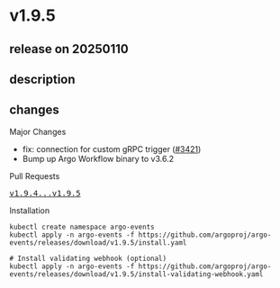 # v1.9.5

## release on 20250110
## description
## changes
Major Changes

* fix: connection for custom gRPC trigger (<a class="issue-link js-issue-link" data-error-text="Failed to load title" data-id="2780136979" data-permission-text="Title is private" data-url="https://github.com/argoproj/argo-events/issues/3421" data-hovercard-type="pull_request" data-hovercard-url="/argoproj/argo-events/pull/3421/hovercard" href="https://github.com/argoproj/argo-events/pull/3421">#3421</a>)
* Bump up Argo Workflow binary to v3.6.2

Pull Requests

<a class="commit-link" href="https://github.com/argoproj/argo-events/compare/v1.9.4...v1.9.5"><tt>v1.9.4...v1.9.5</tt></a>

Installation

    kubectl create namespace argo-events
    kubectl apply -n argo-events -f https://github.com/argoproj/argo-events/releases/download/v1.9.5/install.yaml

    # Install validating webhook (optional)
    kubectl apply -n argo-events -f https://github.com/argoproj/argo-events/releases/download/v1.9.5/install-validating-webhook.yaml


